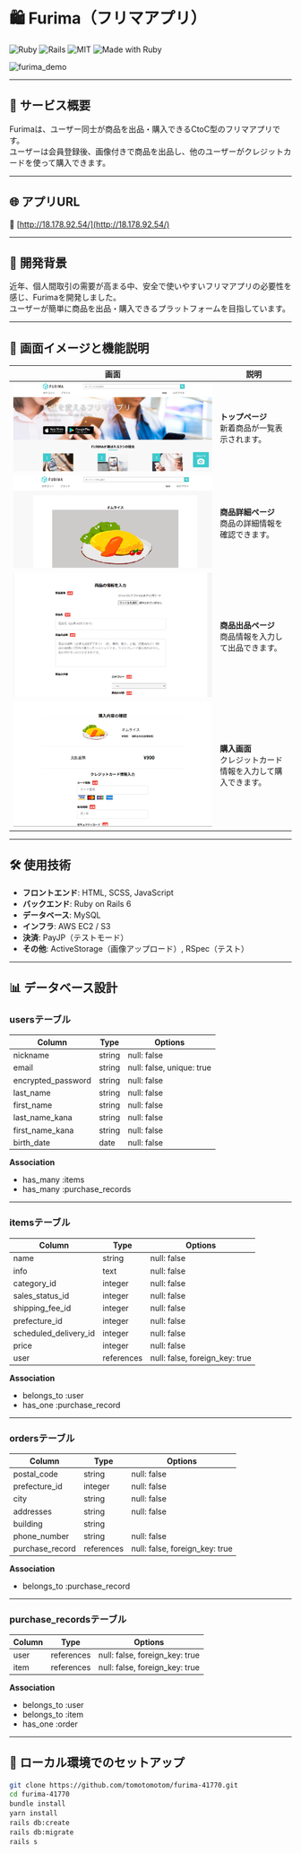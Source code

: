 # 🛍️ Furima（フリマアプリ）

![Ruby](https://img.shields.io/badge/Ruby-3.2.2-red)
![Rails](https://img.shields.io/badge/Rails-6.1.7.3-red)
![MIT](https://img.shields.io/badge/License-MIT-brightgreen)
![Made with Ruby](https://img.shields.io/badge/Made%20with-Ruby-red)

![furima_demo](https://user-images.githubusercontent.com/your-image-path/demo.gif)

---

## 🌟 サービス概要

Furimaは、ユーザー同士が商品を出品・購入できるCtoC型のフリマアプリです。  
ユーザーは会員登録後、画像付きで商品を出品し、他のユーザーがクレジットカードを使って購入できます。

---

## 🌐 アプリURL

🔗 [http://18.178.92.54/](http://18.178.92.54/)

---

## 📝 開発背景

近年、個人間取引の需要が高まる中、安全で使いやすいフリマアプリの必要性を感じ、Furimaを開発しました。  
ユーザーが簡単に商品を出品・購入できるプラットフォームを目指しています。

---

## 📸 画面イメージと機能説明

| 画面 | 説明 |
|---|---|
| ![トップページ](./top.jpg) | **トップページ**<br>新着商品が一覧表示されます。 |
| ![商品詳細](./item.png) | **商品詳細ページ**<br>商品の詳細情報を確認できます。 |
| ![商品出品](./商品.png) | **商品出品ページ**<br>商品情報を入力して出品できます。 |
| ![購入画面](./購入画面.png) | **購入画面**<br>クレジットカード情報を入力して購入できます。 |

---

## 🛠️ 使用技術

- **フロントエンド**: HTML, SCSS, JavaScript
- **バックエンド**: Ruby on Rails 6
- **データベース**: MySQL
- **インフラ**: AWS EC2 / S3
- **決済**: PayJP（テストモード）
- **その他**: ActiveStorage（画像アップロード）, RSpec（テスト）

---

## 📊 データベース設計

### usersテーブル

| Column             | Type   | Options                   |
|--------------------|--------|---------------------------|
| nickname           | string | null: false               |
| email              | string | null: false, unique: true |
| encrypted_password | string | null: false               |
| last_name          | string | null: false               |
| first_name         | string | null: false               |
| last_name_kana     | string | null: false               |
| first_name_kana    | string | null: false               |
| birth_date         | date   | null: false               |

**Association**

- has_many :items  
- has_many :purchase_records

---

### itemsテーブル

| Column                | Type       | Options                        |
|-----------------------|------------|--------------------------------|
| name                  | string     | null: false                    |
| info                  | text       | null: false                    |
| category_id           | integer    | null: false                    |
| sales_status_id       | integer    | null: false                    |
| shipping_fee_id       | integer    | null: false                    |
| prefecture_id         | integer    | null: false                    |
| scheduled_delivery_id | integer    | null: false                    |
| price                 | integer    | null: false                    |
| user                  | references | null: false, foreign_key: true |

**Association**

- belongs_to :user  
- has_one :purchase_record

---

### ordersテーブル

| Column             | Type       | Options                        |
|--------------------|------------|--------------------------------|
| postal_code        | string     | null: false                    |
| prefecture_id      | integer    | null: false                    |
| city               | string     | null: false                    |
| addresses          | string     | null: false                    |
| building           | string     |                                |
| phone_number       | string     | null: false                    |
| purchase_record    | references | null: false, foreign_key: true |

**Association**

- belongs_to :purchase_record

---

### purchase_recordsテーブル

| Column | Type       | Options                        |
|--------|------------|--------------------------------|
| user   | references | null: false, foreign_key: true |
| item   | references | null: false, foreign_key: true |

**Association**

- belongs_to :user  
- belongs_to :item  
- has_one :order

---

## 🚀 ローカル環境でのセットアップ

```bash
git clone https://github.com/tomotomotom/furima-41770.git
cd furima-41770
bundle install
yarn install
rails db:create
rails db:migrate
rails s
